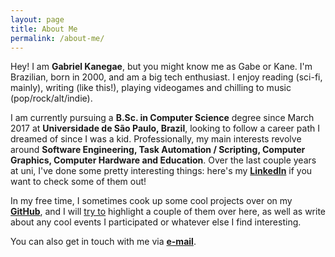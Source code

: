 ```yaml
---
layout: page
title: About Me
permalink: /about-me/
---
```


Hey! I am **Gabriel Kanegae**, but you might know me as Gabe or Kane. I'm Brazilian, born in 2000, and am a big tech enthusiast. I enjoy reading (sci-fi, mainly), writing (like this!), playing videogames and chilling to music (pop/rock/alt/indie).

I am currently pursuing a **B.Sc. in Computer Science** degree since March 2017 at **Universidade de São Paulo, Brazil**, looking to follow a career path I dreamed of since I was a kid. Professionally, my main interests revolve around **Software Engineering, Task Automation / Scripting, Computer Graphics, Computer Hardware and Education**. Over the last couple years at uni, I've done some pretty interesting things: here's my [**LinkedIn**](https://www.linkedin.com/in/gabekanegae) if you want to check some of them out!

In my free time, I sometimes cook up some cool projects over on my [**GitHub**](https://github.com/kanegaegabriel), and I will [try to]({{site.baseurl}}/hi-what-is-this) highlight a couple of them over here, as well as write about any cool events I participated or whatever else I find interesting.

You can also get in touch with me via [**e-mail**](mailto:gabekanegae@gmail.com).